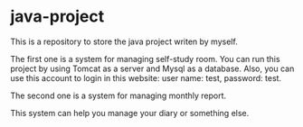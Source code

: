 # java-project
This is a repository to store the java project writen by myself.

The first one is a system for managing self-study room.
You can run this project by using Tomcat as a server and Mysql as a database. Also, you can use this account to login in this website: user name: test, password: test.

The second one is a system for managing monthly report.

This system can help you manage your diary or something else.
